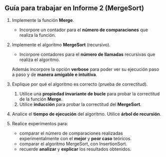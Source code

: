 ## Guía para trabajar en Informe 2 (MergeSort)
1. Implemente la función **Merge**.
    - Incorpore un contador para el **número de comparaciones** que realiza la función.
2. Implemente el algoritmo **MergeSort** (recursivo). 
    - Incorpore contadores para el **número de llamadas** recursivas que realiza el algoritmo.

    Además incorpore la opción **verbose** para poder ver su ejecución paso a paso y de **manera amigable e intuitiva**.

3. Explique por qué el algoritmo es correcto (prueba de correctitud). 
    1. Utilice una **propiedad invariante de bucle** para probar la correctitud de la función **Merge**.
    2. Utilice **inducción** para probar la correctitud del **MergeSort**.
4. Analice el **tiempo de ejecución** del algoritmo. Utilice **árbol de recursión**.
5. Realice experimentos para:
    - comparar el número de comparaciones realizadas experimentalmente con el **mejor** y **peor caso** teóricos.
    - comparar el algoritmo MergeSort, con InsertionSort.
    - recuerde **analizar** y **explicar** los resultados obtenidos.
